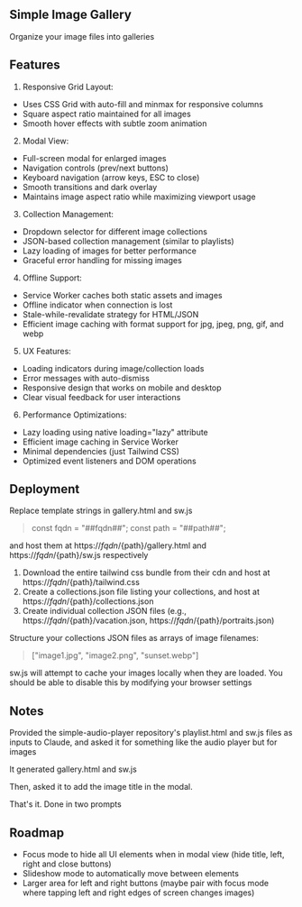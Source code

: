 ## Simple Image Gallery
Organize your image files into galleries

## Features
1. Responsive Grid Layout:

- Uses CSS Grid with auto-fill and minmax for responsive columns
- Square aspect ratio maintained for all images
- Smooth hover effects with subtle zoom animation

2. Modal View:

- Full-screen modal for enlarged images
- Navigation controls (prev/next buttons)
- Keyboard navigation (arrow keys, ESC to close)
- Smooth transitions and dark overlay
- Maintains image aspect ratio while maximizing viewport usage

3. Collection Management:

- Dropdown selector for different image collections
- JSON-based collection management (similar to playlists)
- Lazy loading of images for better performance
- Graceful error handling for missing images

4. Offline Support:

- Service Worker caches both static assets and images
- Offline indicator when connection is lost
- Stale-while-revalidate strategy for HTML/JSON
- Efficient image caching with format support for jpg, jpeg, png, gif, and webp

5. UX Features:

- Loading indicators during image/collection loads
- Error messages with auto-dismiss
- Responsive design that works on mobile and desktop
- Clear visual feedback for user interactions

6. Performance Optimizations:

- Lazy loading using native loading="lazy" attribute
- Efficient image caching in Service Worker
- Minimal dependencies (just Tailwind CSS)
- Optimized event listeners and DOM operations

## Deployment

Replace template strings in gallery.html and sw.js
> const fqdn = "##fqdn##";
> const path = "##path##";

and host them at https://${fqdn}/${path}/gallery.html and https://${fqdn}/${path}/sw.js respectively

1. Download the entire tailwind css bundle from their cdn and host at https://${fqdn}/${path}/tailwind.css 
2. Create a collections.json file listing your collections, and host at https://${fqdn}/${path}/collections.json
3. Create individual collection JSON files (e.g., https://${fqdn}/${path}/vacation.json, https://${fqdn}/${path}/portraits.json) 

Structure your collections JSON files as arrays of image filenames:
> ["image1.jpg", "image2.png", "sunset.webp"]

sw.js will attempt to cache your images locally when they are loaded. You should be able to disable this by modifying your browser settings

## Notes
Provided the simple-audio-player repository's playlist.html and sw.js files as inputs to Claude, and asked it for something like the audio player but for images

It generated gallery.html and sw.js

Then, asked it to add the image title in the modal. 

That's it. Done in two prompts

## Roadmap
- Focus mode to hide all UI elements when in modal view (hide title, left, right and close buttons)
- Slideshow mode to automatically move between elements
- Larger area for left and right buttons (maybe pair with focus mode where tapping left and right edges of screen changes images)

